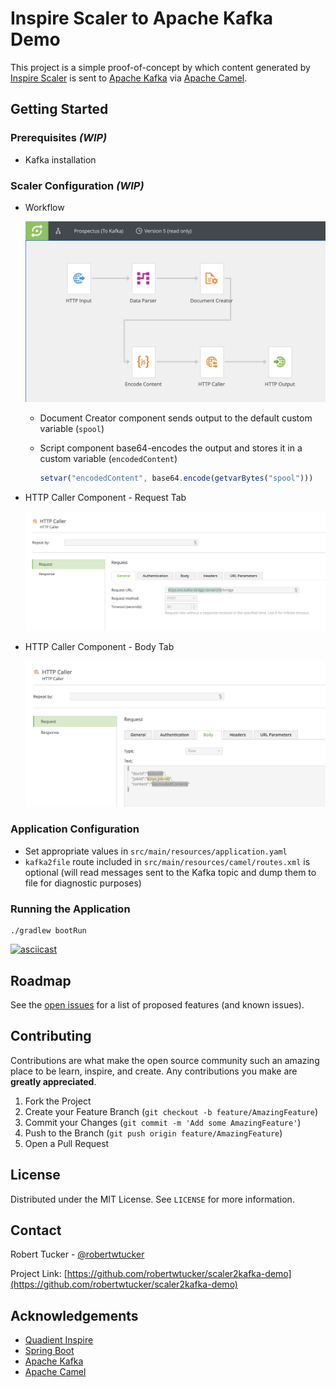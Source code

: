 # Inspire Scaler to Apache Kafka Demo

This project is a simple proof-of-concept by which content generated by [Inspire Scaler](https://www.quadient.com/experience/omnichannel-communications-interactions/inspire-platform) is sent to [Apache Kafka](https://kafka.apache.org) via [Apache Camel](https://camel.apache.org).


## Getting Started

### Prerequisites _(WIP)_

  * Kafka installation

### Scaler Configuration _(WIP)_

* Workflow
  
  ![Scaler Workflow](doc/images/scaler-workflow.png)

  * Document Creator component sends output to the default custom variable (`spool`)
  
  * Script component base64-encodes the output and stores it in a custom variable (`encodedContent`)
  
    ```javascript
    setvar("encodedContent", base64.encode(getvarBytes("spool")))
    ```

* HTTP Caller Component - Request Tab

  ![HTTP Caller Request Tab](doc/images/scaler-http-request.png)

* HTTP Caller Component - Body Tab
  
  ![HTTP Caller Body Tab](doc/images/scaler-http-body.png)


### Application Configuration

* Set appropriate values in `src/main/resources/application.yaml`
* `kafka2file` route included in `src/main/resources/camel/routes.xml` is optional (will read messages sent to the Kafka topic and dump them to file for diagnostic purposes)


### Running the Application

```
./gradlew bootRun
```

[![asciicast](https://asciinema.org/a/XCHkS6Jpasf6nHUTXw1EMmB3y.svg)](https://asciinema.org/a/XCHkS6Jpasf6nHUTXw1EMmB3y)


## Roadmap

See the [open issues](https://github.com/robertwtucker/scaler2kafka-demo/issues) for a list of proposed features (and known issues).


## Contributing

Contributions are what make the open source community such an amazing place to be learn, inspire, and create. Any contributions you make are **greatly appreciated**.

1. Fork the Project
2. Create your Feature Branch (`git checkout -b feature/AmazingFeature`)
3. Commit your Changes (`git commit -m 'Add some AmazingFeature'`)
4. Push to the Branch (`git push origin feature/AmazingFeature`)
5. Open a Pull Request

## License
Distributed under the MIT License. See `LICENSE` for more information.

## Contact
Robert Tucker - [@robertwtucker](https://twitter.com/robertwtucker)

Project Link: [https://github.com/robertwtucker/scaler2kafka-demo](https://github.com/robertwtucker/scaler2kafka-demo)

## Acknowledgements

* [Quadient Inspire](https://www.quadient.com/experience/omnichannel-communications-interactions/inspire-platform)
* [Spring Boot](https://spring.io/projects/spring-boot)
* [Apache Kafka](https://kafka.apache.org)
* [Apache Camel](https://camel.apache.org)
